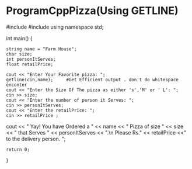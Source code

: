 # ProgramCppPizza(Using GETLINE)

#include <iostream>
#include <string>
using namespace std;

int main()
{
  
    string name = "Farm House";
    char size;
    int personItServes;
    float retailPrice;
    
    cout << "Enter Your Favorite pizza: ";
    getline(cin,name);     #Get Efficient output . don't do whitespace enconter
    cout << "Enter the Size Of The pizza as either 's','M' or ' L': ";
    cin >> size;
    cout << "Enter the number of person it Serves: ";
    cin >> personItServes;
    cout << "Enter the retailPrice: ";
    cin >> retailPrice ;
  
   cout << " Yay! You have Ordered a " << name << " Pizza of size " << size << " that Serves " << personItServes << ".\n Please Rs."
    << retailPrice <<" to the delivery person. ";


    return 0;
}
